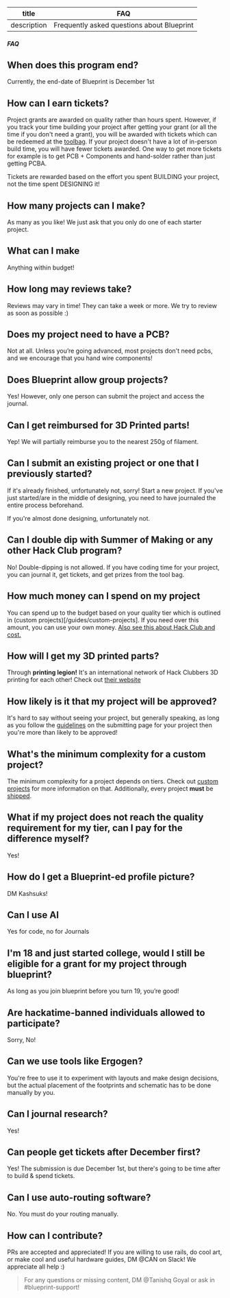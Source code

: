 | title       | FAQ                                        |
| ----------- | ------------------------------------------ |
| description | Frequently asked questions about Blueprint |

##### FAQ

## When does this program end?

Currently, the end-date of Blueprint is December 1st

## How can I earn tickets?

Project grants are awarded on quality rather than hours spent. However, if you track your time building your project after getting your grant (or all the time if you don't need a grant), you will be awarded with tickets which can be redeemed at the [toolbag](/toolbag). If your project doesn't have a lot of in-person build time, you will have fewer tickets awarded. One way to get more tickets for example is to get PCB + Components and hand-solder rather than just getting PCBA.

Tickets are rewarded based on the effort you spent BUILDING your project, not the time spent DESIGNING it!

## How many projects can I make?

As many as you like! We just ask that you only do one of each starter project.

## What can I make

Anything within budget!

## How long may reviews take?

Reviews may vary in time! They can take a week or more. We try to review as soon as possible :) 

## Does my project need to have a PCB?

Not at all. Unless you’re going advanced, most projects don't need pcbs, and we encourage that you hand wire components!

## Does Blueprint allow group projects?

Yes! However, only one person can submit the project and access the journal.

## Can I get reimbursed for 3D Printed parts!

Yep! We will partially reimburse you to the nearest 250g of filament.

## Can I submit an existing project or one that I previously started?

If it's already finished, unfortunately not, sorry! Start a new project.
If you've just started/are in the middle of designing, you need to have journaled the entire process beforehand.

If you're almost done designing, unfortunately not.

## Can I double dip with Summer of Making or any other Hack Club program?

No! Double-dipping is not allowed. If you have coding time for your project, you can journal it, get tickets, and get prizes from the tool bag.

## How much money can I spend on my project

You can spend up to the budget based on your quality tier which is outlined in (custom projects)[/guides/custom-projects]. If you need over this amount, you can use your own money. [Also see this about Hack Club and cost.](/docs/about-cost)

## How will I get my 3D printed parts?

Through **printing legion!** It's an international network of Hack Clubbers 3D printing for each other! Check out [their website](https://printlegion.hackclub.com/)

## How likely is it that my project will be approved?

It's hard to say without seeing your project, but generally speaking, as long as you follow the [guidelines](/docs/submission-guidelines) on the submitting page for your project then you're more than likely to be approved!

## What's the minimum complexity for a custom project?

The minimum complexity for a project depends on tiers. Check out [custom projects](/docs/submission-guidelines) for more information on that. Additionally, every project **must** be [shipped](/docs/shipping).

## What if my project does not reach the quality requirement for my tier, can I pay for the difference myself?

Yes!

## How do I get a Blueprint-ed profile picture?

DM Kashsuks!

## Can I use AI

Yes for code, no for Journals

## I'm 18 and just started college, would I still be eligible for a grant for my project through blueprint?

As long as you join blueprint before you turn 19, you’re good!

## Are hackatime-banned individuals allowed to participate?

Sorry, No!

## Can we use tools like Ergogen?

You're free to use it to experiment with layouts and make design decisions, but the actual placement of the footprints and schematic has to be done manually by you.

## Can I journal research?

Yes!

## Can people get tickets after December first?

Yes! The submission is due December 1st, but there's going to be time after to build & spend tickets.

## Can I use auto-routing software?

No. You must do your routing manually. 

## How can I contribute? 

PRs are accepted and appreciated! If you are willing to use rails, do cool art, or make cool and useful hardware guides, DM @CAN on Slack! We appreciate all help :) 

> For any questions or missing content, DM @Tanishq Goyal or ask in #blueprint-support!

